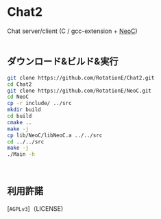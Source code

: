 # Chat2
Chat server/client (C / gcc-extension + [NeoC](https://github.com/rot-E/NeoC))
<br>
<br>

## ダウンロード&ビルド&実行
```sh
git clone https://github.com/RotationE/Chat2.git
cd Chat2
git clone https://github.com/RotationE/NeoC.git
cd NeoC
cp -r include/ ../src
mkdir build
cd build
cmake ..
make -j                                                                        
cp lib/NeoC/libNeoC.a ../../src
cd ../../src
make -j
./Main -h
```
<br>

## 利用許諾
[`AGPLv3`]（LICENSE)

